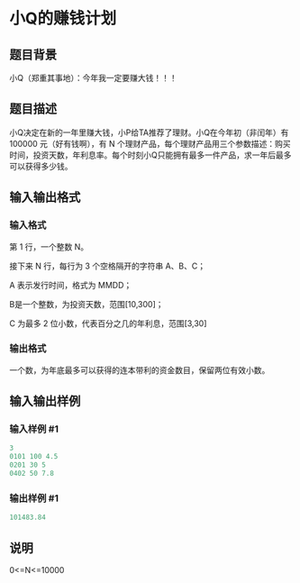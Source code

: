 # 小Q的赚钱计划

## 题目背景

小Q（郑重其事地）：今年我一定要赚大钱！！！

## 题目描述

小Q决定在新的一年里赚大钱，小P给TA推荐了理财。小Q在今年初（非闰年）有 100000 元（好有钱啊），有 N 个理财产品，每个理财产品用三个参数描述：购买时间，投资天数，年利息率。每个时刻小Q只能拥有最多一件产品，求一年后最多可以获得多少钱。

## 输入输出格式

### 输入格式

第 1 行，一个整数 N。

接下来 N 行，每行为 3 个空格隔开的字符串 A、B、C；

A 表示发行时间，格式为 MMDD；

B是一个整数，为投资天数，范围[10,300]；

C 为最多 2 位小数，代表百分之几的年利息，范围[3,30]

### 输出格式

一个数，为年底最多可以获得的连本带利的资金数目，保留两位有效小数。

## 输入输出样例

### 输入样例 #1

```cpp
3
0101 100 4.5
0201 30 5
0402 50 7.8
```


### 输出样例 #1

```cpp
101483.84
```


## 说明

0<=N<=10000

